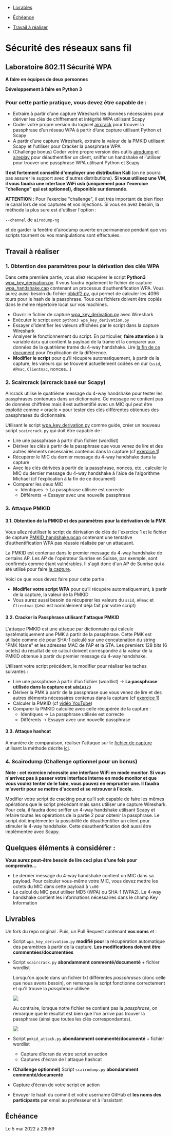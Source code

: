- [Livrables](#livrables)

- [Échéance](#échéance)

- [Travail à réaliser](#travail-à-réaliser)

# Sécurité des réseaux sans fil

## Laboratoire 802.11 Sécurité WPA

__A faire en équipes de deux personnes__

__Développement à faire en Python 3__

### Pour cette partie pratique, vous devez être capable de :

* Extraire à partir d’une capture Wireshark les données nécessaires pour dériver les clés de chiffrement et intégrité WPA utilisant Scapy
* Coder votre propre version du logiciel [aircrack](https://www.aircrack-ng.org) pour trouver la passphrase d’un réseau WPA à partir d’une capture utilisant Python et Scapy
* A partir d’une capture Wireshark, extraire la valeur de la PMKID utilisant Scapy et l'utiliser pour Cracker la passphrase WPA
* (Challenge bonus) Coder votre propre version des outils [airodump](https://www.aircrack-ng.org/doku.php?id=airodump-ng) et [aireplay](https://www.aircrack-ng.org/doku.php?id=aireplay-ng) pour déauthentifier un client, sniffer un handshake et l’utiliser pour trouver une passphrase WPA utilisant Python et Scapy

__Il est fortement conseillé d'employer une distribution Kali__ (on ne pourra pas assurer le support avec d'autres distributions). __Si vous utilisez une VM, il vous faudra une interface WiFi usb (uniquement pour l'exercice "chellenge" qui est optionnel), disponible sur demande__.

__ATTENTION :__ Pour l'exercise "challenge", il est très important de bien fixer le canal lors de vos captures et vos injections. Si vous en avez besoin, la méthode la plus sure est d'utiliser l'option :

```--channel``` de ```airodump-ng```

et de garder la fenêtre d'airodump ouverte en permanence pendant que vos scripts tournent ou vos manipulations sont effectuées.


## Travail à réaliser

### 1. Obtention des paramètres pour la dérivation des clés WPA  

Dans cette première partie, vous allez récupérer le script **Python3** [wpa\_key\_derivation.py](files/wpa_key_derivation.py). Il vous faudra également le fichier de capture [wpa\_handshake.cap](files/wpa_handshake.cap) contenant un processus d’authentification WPA. Vous aurez aussi besoin du fichier [pbkdf2.py](files/pbkdf2.py), qui permet de calculer les 4096 tours pour le hash de la passphrase. Tous ces fichiers doivent être copiés dans le même répertoire local sur vos machines.

- Ouvrir le fichier de capture [wpa\_key\_derivation.py](files/wpa_key_derivation.py) avec Wireshark
- Exécuter le script avec ```python3 wpa_key_derivation.py```
- Essayer d’identifier les valeurs affichées par le script dans la capture Wireshark
- Analyser le fonctionnement du script. En particulier, __faire attention__ à la variable ```data``` qui contient la payload de la trame et la comparer aux données de la quatrième trame du 4-way handshake. Lire [la fin de ce document](#quelques-éléments-à-considérer-) pour l’explication de la différence.
- __Modifier le script__ pour qu’il récupère automatiquement, à partir de la capture, les valeurs qui se trouvent actuellement codées en dur (```ssid```, ```APmac```, ```Clientmac```, nonces…) 


### 2. Scaircrack (aircrack basé sur Scapy)

Aircrack utilise le quatrième message du 4-way handshake pour tester les passphrases contenues dans un dictionnaire. Ce message ne contient pas de données chiffrées mais il est authentifié avec un MIC qui peut être exploité comme « oracle » pour tester des clés différentes obtenues des passphrases du dictionnaire.


Utilisant le script [wpa\_key\_derivation.py](files/wpa_key_derivation.py) comme guide, créer un nouveau script ```scaircrack.py``` qui doit être capable de :

- Lire une passphrase à partir d’un fichier (wordlist)
- Dériver les clés à partir de la passphrase que vous venez de lire et des autres éléments nécessaires contenus dans la capture (cf [exercice 1](#1-obtention-des-paramètres-pour-la-dérivation-des-clés-wpa))
- Récupérer le MIC du dernier message du 4-way handshake dans la capture
- Avec les clés dérivées à partir de la passphrase, nonces, etc., calculer le MIC du dernier message du 4-way handshake à l’aide de l’algorithme Michael (cf l’explication à la fin de ce document)
- Comparer les deux MIC
   - Identiques &rarr; La passphrase utilisée est correcte
   - Différents &rarr; Essayer avec une nouvelle passphrase

### 3. Attaque PMKID

#### 3.1. Obtention de la PMKID et des paramètres pour la dérivation de la PMK

Vous allez réutiliser le script de dérivation de clés de l'exercice 1 et le fichier de capture [PMKID_handshake.pcap](files/PMKID_handshake.pcap) contenant une tentative d’authentification WPA pas réussie réalisée par un attaquant.

La PMKID est contenue dans le premier message du 4-way handshake de certains AP. Les AP de l'opérateur Sunrise en Suisse, par exemple, sont confirmés comme étant vulnérables. Il s'agit donc d'un AP de Sunrise qui a été utilisé pour faire [la capture](files/PMKID_handshake.pcap). 

Voici ce que vous devez faire pour cette partie :

- __Modifier votre script WPA__ pour qu’il récupère automatiquement, à partir de la capture, la valeur de la PMKID
- Vous aurez aussi besoin de récupérer les valeurs du ```ssid```, ```APmac``` et ```Clientmac``` (ceci est normalement déjà fait par votre script) 


#### 3.2. Cracker la Passphrase utilisant l'attaque PMKID

L'attaque PMKID est une attaque par dictionnaire qui calcule systématiquement une PMK à partir de la passphrase. Cette PMK est utilisée comme clé pour SHA-1 calculé sur une concatenation du string "PMK Name" et les adresses MAC de l'AP et la STA. Les premiers 128 bits (6 octets) du résultat de ce calcul doivent correspondre à la valeur de la PMKID obtenue à partir du premier message du 4-way handshake.

Utilisant votre script précédent, le modifier pour réaliser les taches suivantes :

- Lire une passphrase à partir d’un fichier (wordlist) &rarr; __La passphrase utilisée dans la capture est ```admin123```__
- Dériver la PMK à partir de la passphrase que vous venez de lire et des autres éléments nécessaires contenus dans la capture (cf [exercice 1](#1-obtention-de-la-pmkid-et-des-paramètres-pour-la-dérivation-de-la-pmk))
- Calculer la PMKID (cf [vidéo YouTube](http://www.youtube.com/watch?v=APkk9C2sydM))
- Comparer la PMKID calculée avec celle récupérée de la capture :
   - Identiques &rarr; La passphrase utilisée est correcte
   - Différents &rarr; Essayer avec une nouvelle passphrase


#### 3.3. Attaque hashcat

A manière de comparaison, réaliser l'attaque sur le [fichier de capture](files/PMKID_handshake.pcap) utilisant la méthode décrite [ici](https://hashcat.net/forum/thread-7717.html).


### 4. Scairodump (Challenge optionnel pour un bonus)

**Note : cet exercice nécessite une interface WiFi en mode monitor. Si vous n'arrivez pas à passer votre interface interne en mode monitor et que vous voulez tenter de le faire, vous pouvez en emprunter une. Il faudra m'avertir pour se mettre d'accord et se retrouver à l'école.**

Modifier votre script de cracking pour qu’il soit capable de faire les mêmes opérations que le script précédant mais sans utiliser une capture Wireshark. Pour cela, il faudra donc sniffer un 4-way handshake utilisant Scapy et refaire toutes les opérations de la partie 2 pour obtenir la passphrase. Le script doit implémenter la possibilité de déauthentifier un client pour stimuler le 4-way handshake. Cette déauthentification doit aussi être implémentée avec Scapy.

## Quelques éléments à considérer :

__Vous aurez peut-être besoin de lire ceci plus d'une fois pour comprendre...__

- Le dernier message du 4-way handshake contient un MIC dans sa payload. Pour calculer vous-même votre MIC, vous devez mettre les octets du MIC dans cette payload à ```\x00```
- Le calcul du MIC peut utiliser MD5 (WPA) ou SHA-1 (WPA2). Le 4-way handshake contient les informations nécessaires dans le champ Key Information

## Livrables

Un fork du repo original . Puis, un Pull Request contenant **vos noms** et :

- Script ```wpa_key_derivation.py``` **modifié pour** la récupération automatique des paramètres à partir de la capture. **Les modifications doivent être commentées/documentées**

- Script ```scaircrack.py``` **abondamment commenté/documenté** + fichier wordlist
   
   Lorsqu'on ajoute dans un fichier txt différentes *passphrases* (donc celle que nous avons besoin), on remarque le script fonctionne correctement et qu'il trouve la *passphrase* utilisée.
   
   ![](media/Part2-scriptWithPassphrase.PNG)
   
   Au contraire, lorsque notre fichier ne contient pas la *passphrase*, on remarque que le résultat est bien que l'on arrive pas trouver la passphrase (ainsi que toutes les clés correspondantes).
   
   ![](media/Part2-scriptNoPassphrase.PNG)
   
- Script ```pmkid_attack.py``` **abondamment commenté/documenté** + fichier wordlist
   - Capture d’écran de votre script en action
   - Captures d'écran de l'attaque hashcat
   
-	**(Challenge optionnel)** Script ```scairodump.py``` **abondamment commenté/documenté** 
   - Capture d’écran de votre script en action
   
-	Envoyer le hash du commit et votre username GitHub et **les noms des participants** par email au professeur et à l'assistant


## Échéance

Le 5 mai 2022 à 23h59
